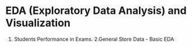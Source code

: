 # EDA (Exploratory Data Analysis) and Visualization
1. Students Performance in Exams.
2.General Store Data - Basic EDA
